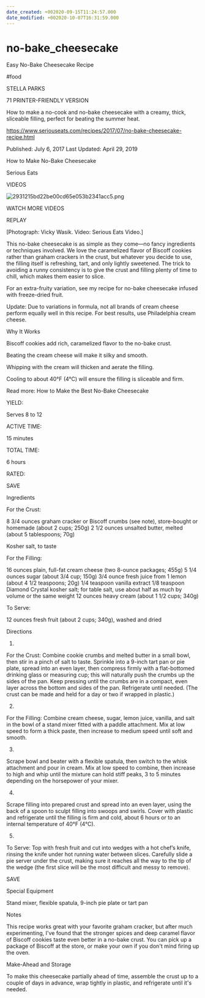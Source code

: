 ```yaml
---
date_created: +002020-09-15T11:24:57.000
date_modified: +002020-10-07T16:31:59.000
---
```


# no-bake_cheesecake

Easy No-Bake Cheesecake Recipe

#food

STELLA PARKS

71 PRINTER-FRIENDLY VERSION

How to make a no-cook and no-bake cheesecake with a creamy, thick, sliceable filling, perfect for beating the summer heat.

https://www.seriouseats.com/recipes/2017/07/no-bake-cheesecake-recipe.html

Published: July 6, 2017 Last Updated: April 29, 2019

How to Make No-Bake Cheesecake

Serious Eats

VIDEOS

   ![2931215bd22be00cd65e053b2341acc5.png](..\images\2931215bd22be00cd65e053b2341acc5.png)

WATCH MORE VIDEOS

REPLAY

[Photograph: Vicky Wasik. Video: Serious Eats Video.]

This no-bake cheesecake is as simple as they come—no fancy ingredients or techniques involved. We love the caramelized flavor of Biscoff cookies rather than graham crackers in the crust, but whatever you decide to use, the filling itself is refreshing, tart, and only lightly sweetened. The trick to avoiding a runny consistency is to give the crust and filling plenty of time to chill, which makes them easier to slice.

For an extra-fruity variation, see my recipe for no-bake cheesecake infused with freeze-dried fruit.

Update: Due to variations in formula, not all brands of cream cheese perform equally well in this recipe. For best results, use Philadelphia cream cheese.

Why It Works

Biscoff cookies add rich, caramelized flavor to the no-bake crust.

Beating the cream cheese will make it silky and smooth.

Whipping with the cream will thicken and aerate the filling.

Cooling to about 40°F (4°C) will ensure the filling is sliceable and firm.

Read more: How to Make the Best No-Bake Cheesecake

YIELD:

Serves 8 to 12

ACTIVE TIME:

15 minutes

TOTAL TIME:

6 hours

RATED:

    
 SAVE

Ingredients

For the Crust:

8 3/4 ounces graham cracker or Biscoff crumbs (see note), store-bought or homemade (about 2 cups; 250g)
2 1/2 ounces unsalted butter, melted (about 5 tablespoons; 70g)

Kosher salt, to taste

For the Filling:

16 ounces plain, full-fat cream cheese (two 8-ounce packages; 455g)
5 1/4 ounces sugar (about 3/4 cup; 150g)
3/4 ounce fresh juice from 1 lemon (about 4 1/2 teaspoons; 20g)
1/4 teaspoon vanilla extract
1/8 teaspoon Diamond Crystal kosher salt; for table salt, use about half as much by volume or the same weight
12 ounces heavy cream (about 1 1/2 cups; 340g)

To Serve:

12 ounces fresh fruit (about 2 cups; 340g), washed and dried

Directions

1.

For the Crust: Combine cookie crumbs and melted butter in a small bowl, then stir in a pinch of salt to taste. Sprinkle into a 9-inch tart pan or pie plate, spread into an even layer, then compress firmly with a flat-bottomed drinking glass or measuring cup; this will naturally push the crumbs up the sides of the pan. Keep pressing until the crumbs are in a compact, even layer across the bottom and sides of the pan. Refrigerate until needed. (The crust can be made and held for a day or two if wrapped in plastic.)

2.

For the Filling: Combine cream cheese, sugar, lemon juice, vanilla, and salt in the bowl of a stand mixer fitted with a paddle attachment. Mix at low speed to form a thick paste, then increase to medium speed until soft and smooth.

3.

Scrape bowl and beater with a flexible spatula, then switch to the whisk attachment and pour in cream. Mix at low speed to combine, then increase to high and whip until the mixture can hold stiff peaks, 3 to 5 minutes depending on the horsepower of your mixer.

4.

Scrape filling into prepared crust and spread into an even layer, using the back of a spoon to sculpt filling into swoops and swirls. Cover with plastic and refrigerate until the filling is firm and cold, about 6 hours or to an internal temperature of 40°F (4°C).

5.

To Serve: Top with fresh fruit and cut into wedges with a hot chef’s knife, rinsing the knife under hot running water between slices. Carefully slide a pie server under the crust, making sure it reaches all the way to the tip of the wedge (the first slice will be the most difficult and messy to remove).

 SAVE

Special Equipment

Stand mixer, flexible spatula, 9-inch pie plate or tart pan

Notes

This recipe works great with your favorite graham cracker, but after much experimenting, I've found that the stronger spices and deep caramel flavor of Biscoff cookies taste even better in a no-bake crust. You can pick up a package of Biscoff at the store, or make your own if you don't mind firing up the oven.

Make-Ahead and Storage

To make this cheesecake partially ahead of time, assemble the crust up to a couple of days in advance, wrap tightly in plastic, and refrigerate until it's needed.
